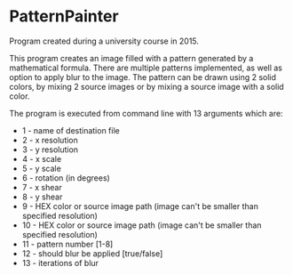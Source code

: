 # PatternPainter
Program created during a university course in 2015.

This program creates an image filled with a pattern generated by a mathematical formula. There are multiple patterns implemented, as well as option to apply blur to the image. The pattern can be drawn using 2 solid colors, by mixing 2 source images or by mixing a source image with a solid color.

The program is executed from command line with 13 arguments which are:
- 1 - name of destination file
- 2 - x resolution
- 3 - y resolution
- 4 - x scale
- 5 - y scale
- 6 - rotation (in degrees)
- 7 - x shear
- 8 - y shear
- 9 - HEX color or source image path (image can't be smaller than specified resolution)
- 10 - HEX color or source image path (image can't be smaller than specified resolution)
- 11 - pattern number [1-8]
- 12 - should blur be applied [true/false]
- 13 - iterations of blur
